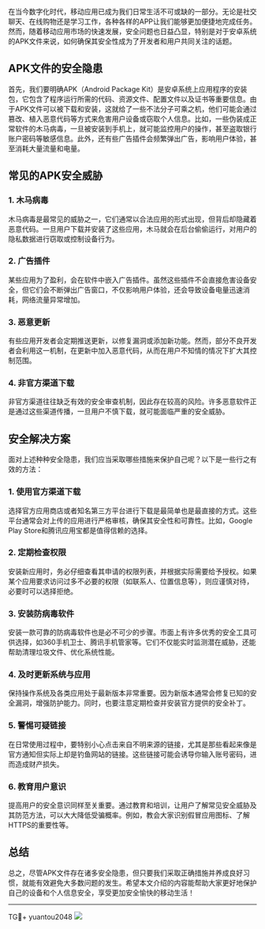 在当今数字化时代，移动应用已成为我们日常生活不可或缺的一部分。无论是社交聊天、在线购物还是学习工作，各种各样的APP让我们能够更加便捷地完成任务。然而，随着移动应用市场的快速发展，安全问题也日益凸显，特别是对于安卓系统的APK文件来说，如何确保其安全性成为了开发者和用户共同关注的话题。

## APK文件的安全隐患

首先，我们要明确APK（Android Package Kit）是安卓系统上应用程序的安装包，它包含了程序运行所需的代码、资源文件、配置文件以及证书等重要信息。由于APK文件可以被下载和安装，这就给了一些不法分子可乘之机，他们可能会通过篡改、植入恶意代码等方式来危害用户设备或窃取个人信息。比如，一些伪装成正常软件的木马病毒，一旦被安装到手机上，就可能监控用户的操作，甚至盗取银行账户密码等敏感信息。此外，还有些广告插件会频繁弹出广告，影响用户体验，甚至消耗大量流量和电量。

## 常见的APK安全威胁

### 1. 木马病毒

木马病毒是最常见的威胁之一，它们通常以合法应用的形式出现，但背后却隐藏着恶意代码。一旦用户下载并安装了这些应用，木马就会在后台偷偷运行，对用户的隐私数据进行窃取或控制设备行为。

### 2. 广告插件

某些应用为了盈利，会在软件中嵌入广告插件。虽然这些插件不会直接危害设备安全，但它们会不断弹出广告窗口，不仅影响用户体验，还会导致设备电量迅速消耗，网络流量异常增加。

### 3. 恶意更新

有些应用开发者会定期推送更新，以修复漏洞或添加新功能。然而，部分不良开发者会利用这一机制，在更新中加入恶意代码，从而在用户不知情的情况下扩大其控制范围。

### 4. 非官方渠道下载

非官方渠道往往缺乏有效的安全审查机制，因此存在较高的风险。许多恶意软件正是通过这些渠道传播，一旦用户不慎下载，就可能面临严重的安全威胁。

## 安全解决方案

面对上述种种安全隐患，我们应当采取哪些措施来保护自己呢？以下是一些行之有效的方法：

### 1. 使用官方渠道下载

选择官方应用商店或者知名第三方平台进行下载是最简单也是最直接的方式。这些平台通常会对上传的应用进行严格审核，确保其安全性和可靠性。比如，Google Play Store和腾讯应用宝都是值得信赖的选择。

### 2. 定期检查权限

安装新应用时，务必仔细查看其申请的权限列表，并根据实际需要给予授权。如果某个应用要求访问过多不必要的权限（如联系人、位置信息等），则应谨慎对待，必要时可以选择拒绝。

### 3. 安装防病毒软件

安装一款可靠的防病毒软件也是必不可少的步骤。市面上有许多优秀的安全工具可供选择，如360手机卫士、腾讯手机管家等。它们不仅能实时监测潜在威胁，还能帮助清理垃圾文件、优化系统性能。

### 4. 及时更新系统与应用

保持操作系统及各类应用处于最新版本非常重要。因为新版本通常会修复已知的安全漏洞，增强防护能力。同时，也要注意定期检查并安装官方提供的安全补丁。

### 5. 警惕可疑链接

在日常使用过程中，要特别小心点击来自不明来源的链接，尤其是那些看起来像是官方通知但实际上却是钓鱼网站的链接。这些链接可能会诱导你输入账号密码，进而造成财产损失。

### 6. 教育用户意识

提高用户的安全意识同样至关重要。通过教育和培训，让用户了解常见安全威胁及其防范方法，可以大大降低受骗概率。例如，教会大家识别假冒应用图标、了解HTTPS的重要性等。

## 总结

总之，尽管APK文件存在诸多安全隐患，但只要我们采取正确措施并养成良好习惯，就能有效避免大多数问题的发生。希望本文介绍的内容能帮助大家更好地保护自己的设备和个人信息安全，享受更加安全愉快的移动生活！

---

TG💪+ yuantou2048  ![](https://github.com/user-attachments/assets/cf57a8bb-a08e-43c1-ad82-039f33c64200)